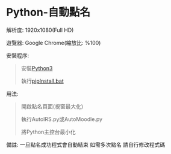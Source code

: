 # Python-自動點名
解析度: 1920x1080(Full HD)

遊覽器: Google Chrome(縮放比: %100)

安裝程序:
>安裝[Python3](https://www.python.org/downloads/)
>
>執行[pipInstall.bat](pipInstall.bat)

用法:
>開啟點名頁面(視窗最大化)
>
>執行AutoIRS.py或AutoMoodle.py
>
>將Python主控台最小化

備註: 一旦點名成功程式會自動結束 如需多次點名 請自行修改程式碼
